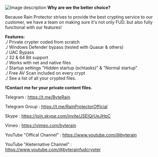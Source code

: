 ![Image description](https://i.im.ge/2023/03/05/76Mgi4.Rain-Protector.png)
<b> Why are we the better choice?</b> 

Because Rain Protector strives to provide the best crypting service
to our customer, we have a team on making sure it's not only FUD.
but also fully functional with our features!

<b>Features:</b><br>
./ Private crypter coded from scratch<br>
./ Windows Defender bypass (tested with Quasar & others)<br>
./ UAC Bypass<br>
./ 32 & 64 Bit support<br>
./ Works with net and native files<br>
./ Startup settings "Hidden startup (schtasks)" & "Normal startup"<br>
./ Free AV Scan included on every crypt<br>
./ See a list of all your crypted files.<br>

   <b> !Contact me for your private content files.</b> 

   <p dir="auto">Telegram : <a href="https://t.me/ByteRain" rel="nofollow">https://t.me/ByteRain</a></p>
   <p dir="auto">Telegram Group : <a href="https://t.me/RainProtectorOfficial" rel="nofollow">https://t.me/RainProtectorOfficial</a></p>
   <p dir="auto">Skype : <a href="https://join.skype.com/invite/JSEIQrUeJHpC" rel="nofollow">https://join.skype.com/invite/JSEIQrUeJHpC</a></p>
   <p dir="auto">Vimeo : <a href="https://vimeo.com/byterain" rel="nofollow">https://vimeo.com/byterain</a></p>
   <p dir="auto">YouTube "Offical Channel" : <a href="https://www.youtube.com/@byterain" rel="nofollow">https://www.youtube.com/@byterain</a></p>
   <p dir="auto">YouTube "Aleternative Channel" : <a href="https://www.youtube.com/@byterainfudcrypter" rel="nofollow">https://www.youtube.com/@byterainfudcrypter</a></p>
